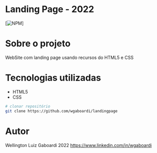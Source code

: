 # Landing Page - 2022
[![NPM](https://img.shields.io/npm/l/react)]

# Sobre o projeto
WebSite com landing page usando recursos do HTML5 e CSS


# Tecnologias utilizadas
- HTML5 
- CSS

```bash
# clonar repositório
git clone https://github.com/wgaboardi/landingpage
```

# Autor
Wellington Luiz Gaboardi
2022
https://www.linkedin.com/in/wgaboardi
